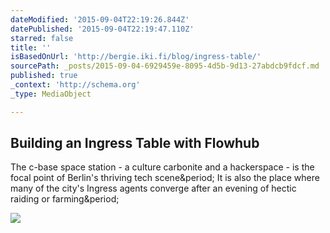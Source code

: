```yaml
---
dateModified: '2015-09-04T22:19:26.844Z'
datePublished: '2015-09-04T22:19:47.110Z'
starred: false
title: ''
isBasedOnUrl: 'http://bergie.iki.fi/blog/ingress-table/'
sourcePath: _posts/2015-09-04-6929459e-8095-4d5b-9d13-27abdcb9fdcf.md
published: true
_context: 'http://schema.org'
_type: MediaObject

---
```

<article style=""><h1>Building an Ingress Table with Flowhub</h1><p>The c-base space station - a culture carbonite and a hackerspace - is the focal point of Berlin's thriving tech scene&amp;period; It is also the place where many of the city's Ingress agents converge after an evening of hectic raiding or farming&amp;period;</p><img src="http://bergie.iki.fi/files/ingress-cbase-pacman.png" /></article>